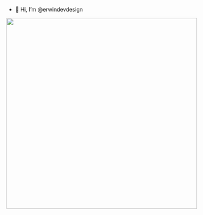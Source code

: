 - 👋 Hi, I’m @erwindevdesign

<p><img align='rigth' src='https://github.com/erwindevdesign/erwindevdesign/commit/20020a0ed5cf749270fe2d6801911b93b22d823c' 'width='500'height='500'/></p>

